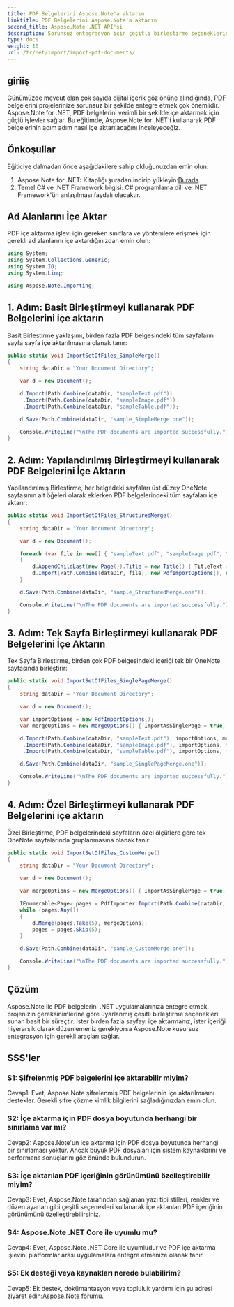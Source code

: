 ```yaml
---
title: PDF Belgelerini Aspose.Note'a aktarın
linktitle: PDF Belgelerini Aspose.Note'a aktarın
second_title: Aspose.Note .NET API'si
description: Sorunsuz entegrasyon için çeşitli birleştirme seçeneklerini kullanarak PDF belgelerini Aspose.Note for .NET'e zahmetsizce nasıl aktaracağınızı öğrenin.
type: docs
weight: 10
url: /tr/net/import/import-pdf-documents/
---
```

## giriiş

Günümüzde mevcut olan çok sayıda dijital içerik göz önüne alındığında, PDF belgelerini projelerinize sorunsuz bir şekilde entegre etmek çok önemlidir. Aspose.Note for .NET, PDF belgelerini verimli bir şekilde içe aktarmak için güçlü işlevler sağlar. Bu eğitimde, Aspose.Note for .NET'i kullanarak PDF belgelerinin adım adım nasıl içe aktarılacağını inceleyeceğiz.

## Önkoşullar

Eğiticiye dalmadan önce aşağıdakilere sahip olduğunuzdan emin olun:

1.  Aspose.Note for .NET: Kitaplığı şuradan indirip yükleyin:[Burada](https://releases.aspose.com/note/net/).
2. Temel C# ve .NET Framework bilgisi: C# programlama dili ve .NET Framework'ün anlaşılması faydalı olacaktır.

## Ad Alanlarını İçe Aktar

PDF içe aktarma işlevi için gereken sınıflara ve yöntemlere erişmek için gerekli ad alanlarını içe aktardığınızdan emin olun:

```csharp
using System;
using System.Collections.Generic;
using System.IO;
using System.Linq;

using Aspose.Note.Importing;

```

## 1. Adım: Basit Birleştirmeyi kullanarak PDF Belgelerini içe aktarın

Basit Birleştirme yaklaşımı, birden fazla PDF belgesindeki tüm sayfaların sayfa sayfa içe aktarılmasına olanak tanır:

```csharp
public static void ImportSetOfFiles_SimpleMerge()
{
    string dataDir = "Your Document Directory";

    var d = new Document();

    d.Import(Path.Combine(dataDir, "sampleText.pdf"))
     .Import(Path.Combine(dataDir, "sampleImage.pdf"))
     .Import(Path.Combine(dataDir, "sampleTable.pdf"));

    d.Save(Path.Combine(dataDir, "sample_SimpleMerge.one"));

    Console.WriteLine("\nThe PDF documents are imported successfully.");
}
```

## 2. Adım: Yapılandırılmış Birleştirmeyi kullanarak PDF Belgelerini İçe Aktarın

Yapılandırılmış Birleştirme, her belgedeki sayfaları üst düzey OneNote sayfasının alt öğeleri olarak eklerken PDF belgelerindeki tüm sayfaları içe aktarır:

```csharp
public static void ImportSetOfFiles_StructuredMerge()
{
    string dataDir = "Your Document Directory";

    var d = new Document();

    foreach (var file in new[] { "sampleText.pdf", "sampleImage.pdf", "sampleTable.pdf" })
    {
        d.AppendChildLast(new Page()).Title = new Title() { TitleText = new RichText() { ParagraphStyle = ParagraphStyle.Default }.Append(file) };
        d.Import(Path.Combine(dataDir, file), new PdfImportOptions(), new MergeOptions() { InsertAt = int.MaxValue, InsertAsChild = true });
    }

    d.Save(Path.Combine(dataDir, "sample_StructuredMerge.one"));

    Console.WriteLine("\nThe PDF documents are imported successfully.");
}
```

## 3. Adım: Tek Sayfa Birleştirmeyi kullanarak PDF Belgelerini İçe Aktarın

Tek Sayfa Birleştirme, birden çok PDF belgesindeki içeriği tek bir OneNote sayfasında birleştirir:

```csharp
public static void ImportSetOfFiles_SinglePageMerge()
{
    string dataDir = "Your Document Directory";

    var d = new Document();

    var importOptions = new PdfImportOptions();
    var mergeOptions = new MergeOptions() { ImportAsSinglePage = true, PageSpacing = 100 };

    d.Import(Path.Combine(dataDir, "sampleText.pdf"), importOptions, mergeOptions)
     .Import(Path.Combine(dataDir, "sampleImage.pdf"), importOptions, mergeOptions)
     .Import(Path.Combine(dataDir, "sampleTable.pdf"), importOptions, mergeOptions);

    d.Save(Path.Combine(dataDir, "sample_SinglePageMerge.one"));

    Console.WriteLine("\nThe PDF documents are imported successfully.");
}
```

## 4. Adım: Özel Birleştirmeyi kullanarak PDF Belgelerini içe aktarın

Özel Birleştirme, PDF belgelerindeki sayfaların özel ölçütlere göre tek OneNote sayfalarında gruplanmasına olanak tanır:

```csharp
public static void ImportSetOfFiles_CustomMerge()
{
    string dataDir = "Your Document Directory";

    var d = new Document();

    var mergeOptions = new MergeOptions() { ImportAsSinglePage = true, PageSpacing = 100 };

    IEnumerable<Page> pages = PdfImporter.Import(Path.Combine(dataDir, "SampleGrouping.pdf"));
    while (pages.Any())
    {
        d.Merge(pages.Take(5), mergeOptions);
        pages = pages.Skip(5);
    }

    d.Save(Path.Combine(dataDir, "sample_CustomMerge.one"));

    Console.WriteLine("\nThe PDF documents are imported successfully.");
}
```

## Çözüm

Aspose.Note ile PDF belgelerini .NET uygulamalarınıza entegre etmek, projenizin gereksinimlerine göre uyarlanmış çeşitli birleştirme seçenekleri sunan basit bir süreçtir. İster birden fazla sayfayı içe aktarmanız, ister içeriği hiyerarşik olarak düzenlemeniz gerekiyorsa Aspose.Note kusursuz entegrasyon için gerekli araçları sağlar.

## SSS'ler

### S1: Şifrelenmiş PDF belgelerini içe aktarabilir miyim?

Cevap1: Evet, Aspose.Note şifrelenmiş PDF belgelerinin içe aktarılmasını destekler. Gerekli şifre çözme kimlik bilgilerini sağladığınızdan emin olun.

### S2: İçe aktarma için PDF dosya boyutunda herhangi bir sınırlama var mı?

Cevap2: Aspose.Note'un içe aktarma için PDF dosya boyutunda herhangi bir sınırlaması yoktur. Ancak büyük PDF dosyaları için sistem kaynaklarını ve performans sonuçlarını göz önünde bulundurun.

### S3: İçe aktarılan PDF içeriğinin görünümünü özelleştirebilir miyim?

Cevap3: Evet, Aspose.Note tarafından sağlanan yazı tipi stilleri, renkler ve düzen ayarları gibi çeşitli seçenekleri kullanarak içe aktarılan PDF içeriğinin görünümünü özelleştirebilirsiniz.

### S4: Aspose.Note .NET Core ile uyumlu mu?

Cevap4: Evet, Aspose.Note .NET Core ile uyumludur ve PDF içe aktarma işlevini platformlar arası uygulamalara entegre etmenize olanak tanır.

### S5: Ek desteği veya kaynakları nerede bulabilirim?

 Cevap5: Ek destek, dokümantasyon veya topluluk yardımı için şu adresi ziyaret edin:[Aspose.Note forumu](https://forum.aspose.com/c/note/28).